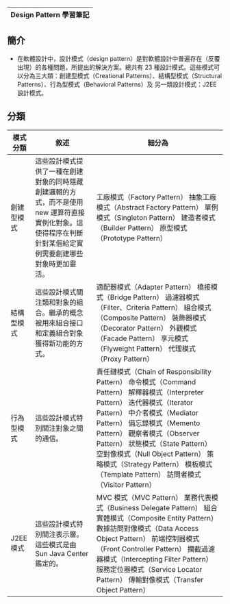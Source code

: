 
|Design Pattern 學習筆記 |
| ------ |
## 簡介
- 在軟體設計中，設計模式（design pattern）是對軟體設計中普遍存在（反覆出現）的各種問題，所提出的解決方案。總共有 23 種設計模式。這些模式可以分為三大類：創建型模式（Creational Patterns）、結構型模式（Structural Patterns）、行為型模式（Behavioral Patterns）及 另一類設計模式：J2EE 設計模式。
## 分類
| 模式分類 | 敘述 | 細分為 |
| ------ | ------ | ------ |
| 創建型模式 | 這些設計模式提供了一種在創建對象的同時隱藏創建邏輯的方式，而不是使用 new 運算符直接實例化對象。這使得程序在判斷針對某個給定實例需要創建哪些對象時更加靈活。 | 工廠模式（Factory Pattern）  抽象工廠模式（Abstract Factory Pattern）  單例模式（Singleton Pattern）  建造者模式（Builder Pattern）  原型模式（Prototype Pattern） |
| 結構型模式 | 這些設計模式關注類和對象的組合。繼承的概念被用來組合接口和定義組合對象獲得新功能的方式。 | 適配器模式（Adapter Pattern）  橋接模式（Bridge Pattern）  過濾器模式（Filter、Criteria Pattern）  組合模式（Composite Pattern）  裝飾器模式（Decorator Pattern）  外觀模式（Facade Pattern）  享元模式（Flyweight Pattern）  代理模式（Proxy Pattern） |
| 行為型模式 | 這些設計模式特別關注對象之間的通信。 | 責任鏈模式（Chain of Responsibility Pattern）  命令模式（Command Pattern）  解釋器模式（Interpreter Pattern）  迭代器模式（Iterator Pattern）  中介者模式（Mediator Pattern）  備忘錄模式（Memento Pattern）  觀察者模式（Observer Pattern）  狀態模式（State Pattern）  空對像模式（Null Object Pattern）  策略模式（Strategy Pattern）  模板模式（Template Pattern）  訪問者模式（Visitor Pattern） |
| J2EE 模式 | 這些設計模式特別關注表示層。這些模式是由 Sun Java Center 鑑定的。 | MVC 模式（MVC Pattern）  業務代表模式（Business Delegate Pattern）  組合實體模式（Composite Entity Pattern）  數據訪問對像模式（Data Access Object Pattern）  前端控制器模式（Front Controller Pattern）  攔截過濾器模式（Intercepting Filter Pattern） 服務定位器模式（Service Locator Pattern）  傳輸對像模式（Transfer Object Pattern） |  
